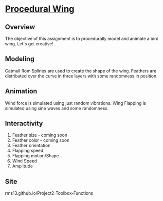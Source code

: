 # [Procedural Wing](https:rms13.github.io/Project2-Toolbox-Functions)

## Overview

The objective of this assignment is to procedurally model and animate a bird wing. Let's get creative!

## Modeling

Catmull Rom Splines are used to create the shape of the wing. Feathers are distributed over the curve in three layers with some randomness in position.

## Animation

Wind force is simulated using just random vibrations.
Wing Flapping is simulated using sine waves and some randomness.

## Interactivity

1. Feather size - coming soon
2. Feather color - coming soon
3. Feather orientation
4. Flapping speed
5. Flapping motion/Shape
6. Wind Speed
7. Amplitude

## Site
rms13.github.io/Project2-Toolbox-Functions
